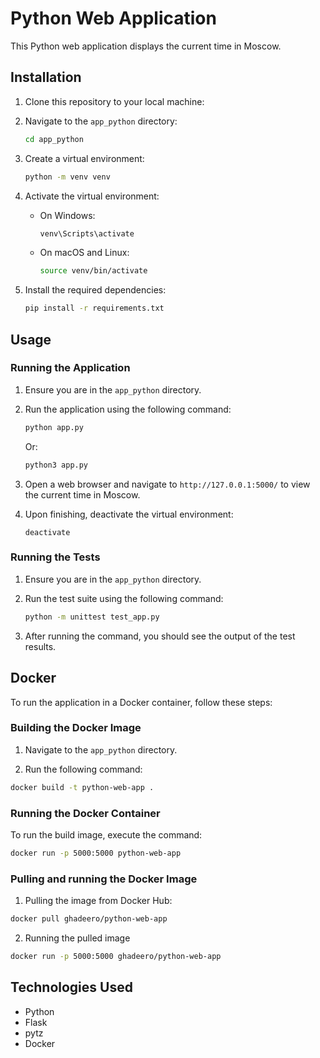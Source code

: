 # Python Web Application

This Python web application displays the current time in Moscow.

## Installation

1. Clone this repository to your local machine:

2. Navigate to the `app_python` directory:

   ```bash
   cd app_python
   ```

3. Create a virtual environment:

   ```bash
   python -m venv venv
   ```

4. Activate the virtual environment:

   - On Windows:

     ```bash
     venv\Scripts\activate
     ```

   - On macOS and Linux:

     ```bash
     source venv/bin/activate
     ```

5. Install the required dependencies:

   ```bash
   pip install -r requirements.txt
   ```

## Usage

### Running the Application

1. Ensure you are in the `app_python` directory.

2. Run the application using the following command:

   ```bash
   python app.py
   ```

   Or:

   ```bash
   python3 app.py
   ```

3. Open a web browser and navigate to `http://127.0.0.1:5000/` to view the current time in Moscow.

4. Upon finishing, deactivate the virtual environment:
   ```
   deactivate
   ```

### Running the Tests

1. Ensure you are in the `app_python` directory.

2. Run the test suite using the following command:

   ```bash
   python -m unittest test_app.py
   ```

3. After running the command, you should see the output of the test results.

## Docker

To run the application in a Docker container, follow these steps:

### Building the Docker Image

1. Navigate to the `app_python` directory.

2. Run the following command:

```bash
docker build -t python-web-app .
```

### Running the Docker Container
To run the build image, execute the command:
```bash
docker run -p 5000:5000 python-web-app
```
### Pulling and running the Docker Image

1. Pulling the image from Docker Hub:

```bash
docker pull ghadeero/python-web-app
```

2. Running the pulled image

```bash
docker run -p 5000:5000 ghadeero/python-web-app
```

## Technologies Used

- Python
- Flask
- pytz
- Docker
